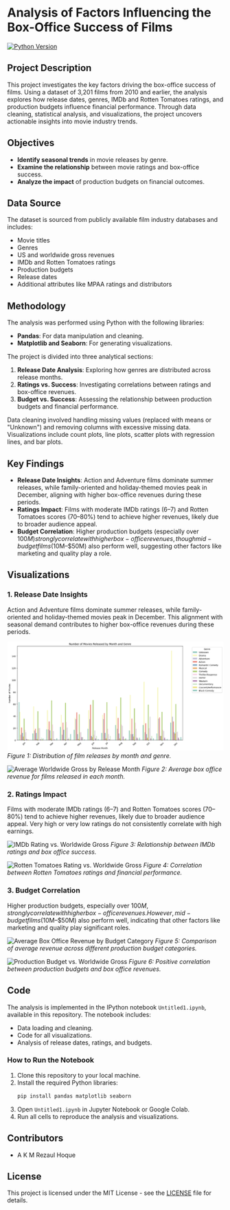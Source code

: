 # Analysis of Factors Influencing the Box-Office Success of Films

[![Python Version](https://img.shields.io/badge/python-3.8-blue.svg)](https://www.python.org/downloads/release/python-380/)

## Project Description
This project investigates the key factors driving the box-office success of films. Using a dataset of 3,201 films from 2010 and earlier, the analysis explores how release dates, genres, IMDb and Rotten Tomatoes ratings, and production budgets influence financial performance. Through data cleaning, statistical analysis, and visualizations, the project uncovers actionable insights into movie industry trends.

## Objectives
- **Identify seasonal trends** in movie releases by genre.
- **Examine the relationship** between movie ratings and box-office success.
- **Analyze the impact** of production budgets on financial outcomes.

## Data Source
The dataset is sourced from publicly available film industry databases and includes:
- Movie titles
- Genres
- US and worldwide gross revenues
- IMDb and Rotten Tomatoes ratings
- Production budgets
- Release dates
- Additional attributes like MPAA ratings and distributors

## Methodology
The analysis was performed using Python with the following libraries:
- **Pandas**: For data manipulation and cleaning.
- **Matplotlib and Seaborn**: For generating visualizations.

The project is divided into three analytical sections:
1. **Release Date Analysis**: Exploring how genres are distributed across release months.
2. **Ratings vs. Success**: Investigating correlations between ratings and box-office revenues.
3. **Budget vs. Success**: Assessing the relationship between production budgets and financial performance.

Data cleaning involved handling missing values (replaced with means or "Unknown") and removing columns with excessive missing data. Visualizations include count plots, line plots, scatter plots with regression lines, and bar plots.

## Key Findings
- **Release Date Insights**: Action and Adventure films dominate summer releases, while family-oriented and holiday-themed movies peak in December, aligning with higher box-office revenues during these periods.
- **Ratings Impact**: Films with moderate IMDb ratings (6–7) and Rotten Tomatoes scores (70–80%) tend to achieve higher revenues, likely due to broader audience appeal.
- **Budget Correlation**: Higher production budgets (especially over $100M) strongly correlate with higher box-office revenues, though mid-budget films ($10M–$50M) also perform well, suggesting other factors like marketing and quality play a role.

## Visualizations

### 1. Release Date Insights
Action and Adventure films dominate summer releases, while family-oriented and holiday-themed movies peak in December. This alignment with seasonal demand contributes to higher box-office revenues during these periods.

![Number of Films Released per Month by Genre](Visualization/number_of_movies_released_by_month_and_genre.png)
*Figure 1: Distribution of film releases by month and genre.*

![Average Worldwide Gross by Release Month](visualization/line_plot.png)
*Figure 2: Average box office revenue for films released in each month.*

### 2. Ratings Impact
Films with moderate IMDb ratings (6–7) and Rotten Tomatoes scores (70–80%) tend to achieve higher revenues, likely due to broader audience appeal. Very high or very low ratings do not consistently correlate with high earnings.

![IMDb Rating vs. Worldwide Gross](visualization/scatter_imdb.png)
*Figure 3: Relationship between IMDb ratings and box office success.*

![Rotten Tomatoes Rating vs. Worldwide Gross](visualization/scatter_rt.png)
*Figure 4: Correlation between Rotten Tomatoes ratings and financial performance.*

### 3. Budget Correlation
Higher production budgets, especially over $100M, strongly correlate with higher box-office revenues. However, mid-budget films ($10M–$50M) also perform well, indicating that other factors like marketing and quality play significant roles.

![Average Box Office Revenue by Budget Category](images/bar_budget.png)
*Figure 5: Comparison of average revenue across different production budget categories.*

![Production Budget vs. Worldwide Gross](images/scatter_budget.png)
*Figure 6: Positive correlation between production budgets and box office revenues.*

## Code
The analysis is implemented in the IPython notebook `Untitled1.ipynb`, available in this repository. The notebook includes:
- Data loading and cleaning.
- Code for all visualizations.
- Analysis of release dates, ratings, and budgets.

### How to Run the Notebook
1. Clone this repository to your local machine.
2. Install the required Python libraries:
   ```bash
   pip install pandas matplotlib seaborn
   ```
3. Open `Untitled1.ipynb` in Jupyter Notebook or Google Colab.
4. Run all cells to reproduce the analysis and visualizations.

## Contributors
- A K M Rezaul Hoque

## License
This project is licensed under the MIT License - see the [LICENSE](LICENSE) file for details.
